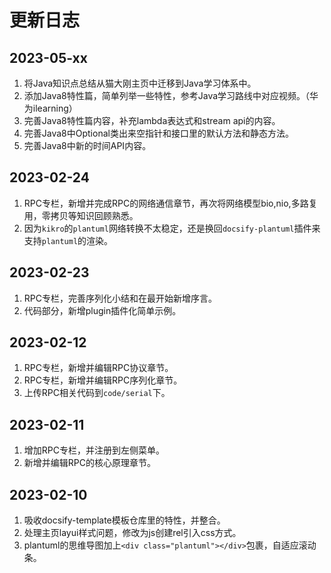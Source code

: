 # 更新日志

## 2023-05-xx
1. 将Java知识点总结从猫大刚主页中迁移到Java学习体系中。
2. 添加Java8特性篇，简单列举一些特性，参考Java学习路线中对应视频。（华为ilearning）
3. 完善Java8特性篇内容，补充lambda表达式和stream api的内容。
4. 完善Java8中Optional类出来空指针和接口里的默认方法和静态方法。
5. 完善Java8中新的时间API内容。

## 2023-02-24
1. RPC专栏，新增并完成RPC的网络通信章节，再次将网络模型bio,nio,多路复用，零拷贝等知识回顾熟悉。
2. 因为`kikro`的`plantuml`网络转换不太稳定，还是换回`docsify-plantuml`插件来支持`plantuml`的渲染。

## 2023-02-23
1. RPC专栏，完善序列化小结和在最开始新增序言。
2. 代码部分，新增plugin插件化简单示例。

## 2023-02-12
1. RPC专栏，新增并编辑RPC协议章节。 
2. RPC专栏，新增并编辑RPC序列化章节。
3. 上传RPC相关代码到`code/serial`下。

## 2023-02-11
1. 增加RPC专栏，并注册到左侧菜单。
2. 新增并编辑RPC的核心原理章节。

## 2023-02-10
1. 吸收docsify-template模板仓库里的特性，并整合。
2. 处理主页layui样式问题，修改为js创建rel引入css方式。
3. plantuml的思维导图加上`<div class="plantuml"></div>`包裹，自适应滚动条。
